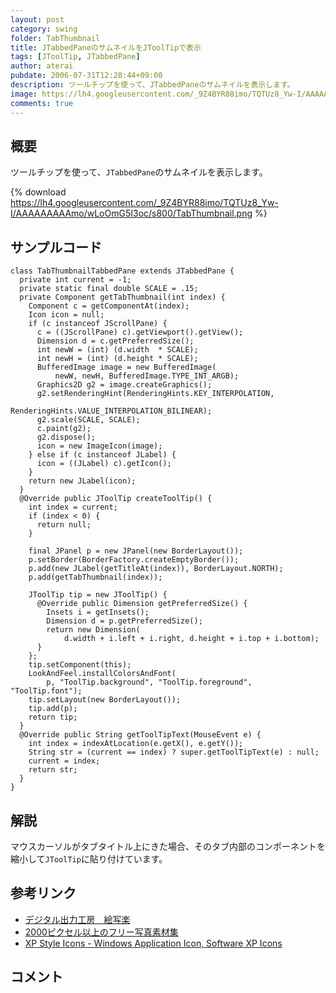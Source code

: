 ```yaml
---
layout: post
category: swing
folder: TabThumbnail
title: JTabbedPaneのサムネイルをJToolTipで表示
tags: [JToolTip, JTabbedPane]
author: aterai
pubdate: 2006-07-31T12:28:44+09:00
description: ツールチップを使って、JTabbedPaneのサムネイルを表示します。
image: https://lh4.googleusercontent.com/_9Z4BYR88imo/TQTUz8_Yw-I/AAAAAAAAAmo/wLoOmG5I3oc/s800/TabThumbnail.png
comments: true
---
```

## 概要
ツールチップを使って、`JTabbedPane`のサムネイルを表示します。

{% download https://lh4.googleusercontent.com/_9Z4BYR88imo/TQTUz8_Yw-I/AAAAAAAAAmo/wLoOmG5I3oc/s800/TabThumbnail.png %}

## サンプルコード
<pre class="prettyprint"><code>class TabThumbnailTabbedPane extends JTabbedPane {
  private int current = -1;
  private static final double SCALE = .15;
  private Component getTabThumbnail(int index) {
    Component c = getComponentAt(index);
    Icon icon = null;
    if (c instanceof JScrollPane) {
      c = ((JScrollPane) c).getViewport().getView();
      Dimension d = c.getPreferredSize();
      int newW = (int) (d.width  * SCALE);
      int newH = (int) (d.height * SCALE);
      BufferedImage image = new BufferedImage(
          newW, newH, BufferedImage.TYPE_INT_ARGB);
      Graphics2D g2 = image.createGraphics();
      g2.setRenderingHint(RenderingHints.KEY_INTERPOLATION,
                          RenderingHints.VALUE_INTERPOLATION_BILINEAR);
      g2.scale(SCALE, SCALE);
      c.paint(g2);
      g2.dispose();
      icon = new ImageIcon(image);
    } else if (c instanceof JLabel) {
      icon = ((JLabel) c).getIcon();
    }
    return new JLabel(icon);
  }
  @Override public JToolTip createToolTip() {
    int index = current;
    if (index &lt; 0) {
      return null;
    }

    final JPanel p = new JPanel(new BorderLayout());
    p.setBorder(BorderFactory.createEmptyBorder());
    p.add(new JLabel(getTitleAt(index)), BorderLayout.NORTH);
    p.add(getTabThumbnail(index));

    JToolTip tip = new JToolTip() {
      @Override public Dimension getPreferredSize() {
        Insets i = getInsets();
        Dimension d = p.getPreferredSize();
        return new Dimension(
            d.width + i.left + i.right, d.height + i.top + i.bottom);
      }
    };
    tip.setComponent(this);
    LookAndFeel.installColorsAndFont(
        p, "ToolTip.background", "ToolTip.foreground", "ToolTip.font");
    tip.setLayout(new BorderLayout());
    tip.add(p);
    return tip;
  }
  @Override public String getToolTipText(MouseEvent e) {
    int index = indexAtLocation(e.getX(), e.getY());
    String str = (current == index) ? super.getToolTipText(e) : null;
    current = index;
    return str;
  }
}
</code></pre>

## 解説
マウスカーソルがタブタイトル上にきた場合、そのタブ内部のコンポーネントを縮小して`JToolTip`に貼り付けています。

## 参考リンク
- [デジタル出力工房　絵写楽](http://www.bekkoame.ne.jp/~bootan/free2.html)
- [2000ピクセル以上のフリー写真素材集](http://sozai-free.com/)
- [XP Style Icons - Windows Application Icon, Software XP Icons](http://www.icongalore.com/)

<!-- dummy comment line for breaking list -->

## コメント
